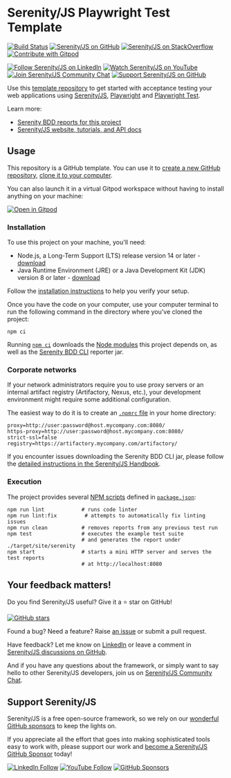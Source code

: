 # Serenity/JS Playwright Test Template

[![Build Status](https://github.com/serenity-js/serenity-js-playwright-test-template/workflows/build/badge.svg)](https://github.com/serenity-js/serenity-js-playwright-test-template/actions)
[![Serenity/JS on GitHub](https://img.shields.io/badge/github-serenity--js-yellow?logo=github)](https://github.com/serenity-js/serenity-js)
[![Serenity/JS on StackOverflow](https://img.shields.io/badge/stackoverflow-serenity--js-important?logo=stackoverflow)](https://stackoverflow.com/questions/tagged/serenity-js)
[![Contribute with Gitpod](https://img.shields.io/badge/Contribute%20with-Gitpod-908a85?logo=gitpod)](https://gitpod.io/from-referrer/)

[![Follow Serenity/JS on LinkedIn](https://img.shields.io/badge/Follow-Serenity%2FJS%20-0077B5?logo=linkedin)](https://www.linkedin.com/company/serenity-js)
[![Watch Serenity/JS on YouTube](https://img.shields.io/badge/Watch-@serenity--js-E62117?logo=youtube)](https://www.youtube.com/@serenity-js)
[![Join Serenity/JS Community Chat](https://img.shields.io/badge/Chat-Serenity%2FJS%20Community-FBD30B?logo=matrix)](https://matrix.to/#/#serenity-js:gitter.im)
[![Support Serenity/JS on GitHub](https://img.shields.io/badge/Support-@serenity--js-703EC8?logo=github)](https://github.com/sponsors/serenity-js)

Use this [template repository](https://help.github.com/en/articles/creating-a-repository-from-a-template)
to get started with acceptance testing your web applications using [Serenity/JS](https://serenity-js.org),
[Playwright](https://playwright.dev/) and [Playwright Test](https://playwright.dev/docs/intro).

Learn more:
- [Serenity BDD reports for this project](https://serenity-js.github.io/serenity-js-playwright-test-template/)
- [Serenity/JS website, tutorials, and API docs](https://serenity-js.org/)

## Usage

This repository is a GitHub template. You can use it to [create a new GitHub repository](https://help.github.com/en/articles/creating-a-repository-from-a-template), [clone it to your computer](https://docs.github.com/en/free-pro-team@latest/github/creating-cloning-and-archiving-repositories/cloning-a-repository).

You can also launch it in a virtual Gitpod workspace without having to install anything on your machine:

[![Open in Gitpod](https://gitpod.io/button/open-in-gitpod.svg)](https://gitpod.io/from-referrer/)

### Installation

To use this project on your machine, you'll need:
- Node.js, a Long-Term Support (LTS) release version 14 or later - [download](https://nodejs.org/en/)
- Java Runtime Environment (JRE) or a Java Development Kit (JDK) version 8 or later - [download](https://adoptopenjdk.net/)

Follow the [installation instructions](https://serenity-js.org/handbook/integration/runtime-dependencies.html) to help you verify your setup.

Once you have the code on your computer, use your computer terminal to run the following command in the directory where you've cloned the project:
```
npm ci
```

Running [`npm ci`](https://docs.npmjs.com/cli/v6/commands/npm-ci) downloads the [Node modules](https://docs.npmjs.com/about-packages-and-modules) this project depends on, as well as the [Serenity BDD CLI](https://github.com/serenity-bdd/serenity-cli) reporter jar. 

### Corporate networks

If your network administrators require you to use proxy servers or an internal artifact registry (Artifactory, Nexus, etc.), your development environment might require some additional configuration.

The easiest way to do it is to create an [`.npmrc` file](https://docs.npmjs.com/cli/v6/configuring-npm/npmrc) in your home directory: 

```
proxy=http://user:password@host.mycompany.com:8080/
https-proxy=http://user:password@host.mycompany.com:8080/
strict-ssl=false
registry=https://artifactory.mycompany.com/artifactory/
```

If you encounter issues downloading the Serenity BDD CLI jar, please follow the [detailed instructions in the Serenity/JS Handbook](https://serenity-js.org/modules/serenity-bdd/#downloading-the-serenity-bdd-reporting-cli).

### Execution

The project provides several [NPM scripts](https://docs.npmjs.com/cli/v6/using-npm/scripts) defined in [`package.json`](package.json):

```
npm run lint            # runs code linter
npm run lint:fix         # attempts to automatically fix linting issues
npm run clean           # removes reports from any previous test run
npm test                # executes the example test suite
                        # and generates the report under ./target/site/serenity
npm start               # starts a mini HTTP server and serves the test reports
                        # at http://localhost:8080
```

## Your feedback matters!

Do you find Serenity/JS useful? Give it a ⭐ star on GitHub!

[![GitHub stars](https://img.shields.io/github/stars/serenity-js/serenity-js)](https://github.com/serenity-js/serenity-js)

Found a bug? Need a feature? Raise [an issue](https://github.com/serenity-js/serenity-js/issues?state=open)
or submit a pull request.

Have feedback? Let me know on [LinkedIn](https://www.linkedin.com/in/janmolak/) or leave a comment in [Serenity/JS discussions on GitHub](/serenity-js/serenity-js/discussions/categories/comments).

And if you have any questions about the framework, or simply want to say hello to other Serenity/JS developers, join us on [Serenity/JS Community Chat](https://matrix.to/#/#serenity-js:gitter.im).

## Support Serenity/JS

Serenity/JS is a free open-source framework, so we rely on our [wonderful GitHub sponsors](https://github.com/sponsors/serenity-js) to keep the lights on.

If you appreciate all the effort that goes into making sophisticated tools easy to work with, please support our work and [become a Serenity/JS GitHub Sponsor](https://github.com/sponsors/serenity-js) today!

[![LinkedIn Follow](https://img.shields.io/badge/Follow%20Serenity%2FJS-0077B5?style=for-the-badge&logo=linkedin&logoColor=white)](https://www.linkedin.com/company/serenity-js)
[![YouTube Follow](https://img.shields.io/badge/Watch%20@serenity&#8212;JS-FA120F?style=for-the-badge&logo=youtube&logoColor=white)](https://www.youtube.com/@serenity-js)
[![GitHub Sponsors](https://img.shields.io/badge/Support%20@serenity%2FJS-703EC8?style=for-the-badge&logo=github&logoColor=white)](https://github.com/sponsors/serenity-js)
